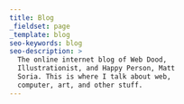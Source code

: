 ```yaml
---
title: Blog
_fieldset: page
_template: blog
seo-keywords: blog
seo-description: >
  The online internet blog of Web Dood,
  Illustrationist, and Happy Person, Matt
  Soria. This is where I talk about web,
  computer, art, and other stuff.
---
```

